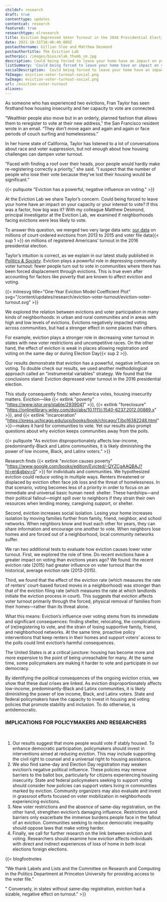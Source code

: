 ```yaml
---
childof: research
draft: true
contenttype: updates
contentcat: research
featured: true
researchtype: elresearch
title: Eviction Depressed Voter Turnout in the 2016 Presidential Election
date: 2021-10-31T16:46:40.089Z
postauthorname: Gillian Slee and Matthew Desmond
postauthortitle: The Eviction Lab
authorpic: /images/bios/elab_thumb_sm.jpg
description: Could being forced to leave your home have an impact on your capacity or your interest to vote? We examined if neighborhoods facing evictions were less likely to vote. 
listSummary: 'Could being forced to leave your home have an impact on your capacity or your interest to vote? We examined if neighborhoods facing evictions were less likely to vote. ' 
socialDescription:  Could being forced to leave your home have an impact on your capacity or your interest to vote? We examined if neighborhoods facing evictions were less likely to vote. 
fbImage: eviction-voter-turnout-social.png
twImage: eviction-voter-turnout-social.png
url: /eviction-voter-turnout
aliases:
---
```


<span class="dropcap green">A</span>s someone who has experienced two evictions, Fran Taylor has seen firsthand how housing insecurity and her capacity to vote are connected. 

“Wealthier people also move but in an orderly, planned fashion that allows them to reregister to vote at their new address,” the San Francisco resident wrote in an email. “They don’t move again and again and again or face periods of couch surfing and homelessness.”

In her home state of California, Taylor has listened to a lot of conversations about race and voter suppression, but not enough about how housing challenges can dampen voter turnout. 

“Faced with finding a roof over their heads, poor people would hardly make re-registering correctly a priority,” she said. “I suspect that the number of people who lose their vote because they’ve lost their housing would be significant.”

{{< pullquote "Eviction has a powerful, negative influence on voting." >}}

At the Eviction Lab we share Taylor’s concern. Could being forced to leave your home have an impact on your capacity or your interest to vote? If this was a factor, how big was it? With my colleague Matthew Desmond, principal investigator at the Eviction Lab, we examined if neighborhoods facing evictions were less likely to vote. 

To answer this question, we merged two very large data sets: [our data]('https://evictionlab.org/map/#/2016?geography=states&type=er) on millions of court-ordered evictions from 2013 to 2015 and voter file data{{< sup 1 >}} on millions of registered Americans’ turnout in the 2016 presidential election.
 
Taylor’s intuition is correct, as we explain in our latest study published in <a href="#" target="_blank" rel="noreferrer noopener">_Politics & Society_</a>. Eviction plays a powerful role in depressing community voter turnout: fewer people turn out to vote in communities where there has been forced displacement through evictions. This is true even after accounting for factors like poverty that are known to affect eviction and voting.  
</div>
</div>
</div>
<div style="max-width: 1200px;" class="mx-auto">

{{< inlinesvg title="One-Year Eviction Model Coefficient Plot" svg="/content/updates/research/eviction-voter-turnout/eviction-voter-turnout.svg"  >}}

</div>

<div class="center-content-post research-post updates-post pb-2">
<div class="page-content">
<div class="post-body">

We explored the relation between evictions and voter participation in many kinds of neighborhoods: in urban and rural communities and in areas with high and low levels of evictions. Evictions negatively impacted voting across communities, but had a stronger effect in some places than others.

For example, eviction plays a stronger role in decreasing voter turnout in states with new voter restrictions and uncompetitive races. On the other hand, the effect of eviction is weak in places  allowing registration and voting on the same day or during Election Day{{< sup 2 >}}.

Our results demonstrate that eviction has a powerful, negative influence on voting. To double check our results, we used another methodological approach called an "instrumental variables" strategy. We found that the conclusions stand: Eviction depressed voter turnout in the 2016 presidential election.

This study consequently finds: when America votes, housing insecurity matters. Eviction—like {{< extlink "poverty" "https://www.jstor.org/stable/2939041" >}}, {{< extlink "foreclosure" "https://onlinelibrary.wiley.com/doi/abs/10.1111/j.1540-6237.2012.00889.x" >}}, and {{< extlink "incarceration" "https://press.uchicago.edu/ucp/books/book/chicago/T/bo16382248.html" >}}—makes it hard for communities to vote. Yet our results also prompt questions about why eviction keeps communities away from the polls. 


{{< pullquote "As eviction disproportionately affects low-income, predominantly-Black and Latinx communities, it is likely diminishing the power of low income, Black, and Latinx voters." >}}


Research finds {{< extlink "eviction causes poverty" "https://www.google.com/books/edition/Evicted/-QYZCgAAQBAJ?hl=en&gbpv=0" >}} for individuals and communities. We hypothesized eviction could reduce voting in multiple ways. Renters threatened or displaced by eviction often face job loss and the threat of homelessness. In that scenario, voting becomes less of a priority in order to focus on an immediate and universal basic human need: shelter. These hardships—and their political fallout—might spill over to neighbors if they strain their own resources when lending money, caregiving support, or shelter. 

Second, eviction increases social isolation. Losing your home increases isolation by moving families further from family, friend, neighbor, and school networks. When neighbors know and trust each other for years, they can share information and encourage one another to vote. When neighbors lose homes and are forced out of a neighborhood, local community networks suffer. 

We ran two additional tests to evaluate how eviction causes lower voter turnout. First, we explored the role of time. Do recent evictions have a greater impact on voting than evictions years ago? We found: the recent eviction rate (2015) had greater influence on voter turnout than the historical, average eviction rate (2013-2015). 

Third, we found that the effect of the eviction rate (which measures the rate of renters’ court-based forced moves in a neighborhood) was stronger than that of the eviction filing rate (which measures the rate at which landlords initiate the eviction process in court). This suggests that eviction affects voter turnout primarily through the forced, physical removal of families from their homes—rather than its threat alone. 

What this means: Eviction’s influence over voting stems from its immediate and significant consequences: finding shelter, relocating, the complications of (re)registering to vote, and the strain of losing supportive family, friend, and neighborhood networks. At the same time, proactive policy interventions that keep renters in their homes and support voters’ access to the polls could limit eviction’s harmful consequences.  


The United States is at a critical juncture: housing has become more and more expensive to the point of being unreachable for many. At the same time, some policymakers are making it harder to vote and participate in our democracy.

By identifying the political consequences of the ongoing eviction crisis, we show that these dual crises are linked. As eviction disproportionately affects low-income, predominantly-Black and Latinx communities, it is likely diminishing the power of low income, Black, and Latinx voters. State and federal policymakers have the capacity to invest in housing and voting policies that promote stability and inclusion. To do otherwise, is antidemocratic. 

### IMPLICATIONS FOR POLICYMAKERS AND RESEARCHERS 

<br/>

1. Our results suggest that more people would vote if stably housed. To enhance democratic participation, policymakers should invest in interventions aimed at reducing eviction. This may include supporting the civil right to counsel and a universal right to housing assistance.
2. We also find same-day and Election Day registration may weaken eviction’s negative political influence. These policies may remove barriers to the ballot box, particularly for citizens experiencing housing insecurity. State and federal policymakers seeking to support voting should consider how policies can support voters living in communities marked by eviction. Community organizers may also evaluate and invest in grassroot efforts focused on voter mobilization in neighborhoods experiencing evictions. 
3. New voter restrictions and the absence of same-day registration, on the other hand, strengthen eviction’s damaging influence. Restrictions and barriers only exacerbate the immense burdens people face in the fallout of an eviction. Communities seeking to reduce democratic inequality should oppose laws that make voting harder. 
4. Finally, we call for further research on the link between eviction and voting. Researchers should examine how eviction affects individuals with direct and indirect experiences of loss of home in both local elections foreign elections.

{{< blogfootnotes 

"We thank Labels and Lists and the Committee on Research and Computing in the Politics Department at Princeton University for providing access to the voter file."

" Conversely, in states without same-day registration, eviction had a sizable, negative effect on turnout." >}}


